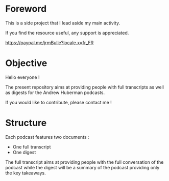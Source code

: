 # Foreword
This is a side project that I lead aside my main activity. 

If you find the resource useful, any support is appreciated. 

https://paypal.me/jrmBulle?locale.x=fr_FR

# Objective

Hello everyone !

The present repository aims at providing people with full transcripts as well as digests for the Andrew Huberman podcasts. 

If you would like to contribute, please contact me !

# Structure

Each podcast features two documents : 
* One full transcript
* One digest

The full transcript aims at providing people with the full conversation of the podcast while the digest will be a summary of the podcast providing only the key takeaways. 

